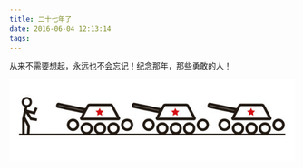 ```yaml
---
title: 二十七年了
date: 2016-06-04 12:13:14
tags:
---
```

从来不需要想起，永远也不会忘记！纪念那年，那些勇敢的人！

![tankman](/images/8964/tankman.jpg "tankman")
